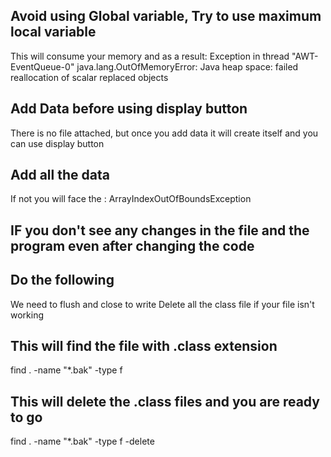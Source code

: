 ## Avoid using Global variable, Try to use maximum local variable 
This will consume your memory and as a result:
Exception in thread "AWT-EventQueue-0" java.lang.OutOfMemoryError: Java heap space: failed reallocation of scalar replaced objects

## Add Data before using display button
There is no file attached, but once you add data it will create itself and you can use display button

## Add all the data 
If not you will face the : ArrayIndexOutOfBoundsException

## IF you don't see any changes in the file and the program even after changing the code
## Do the following 
We need to flush and close to write
Delete all the class file if your file isn't working

## This will find the file with .class extension 
find . -name "*.bak" -type f

## This will delete the .class files and you are ready to go
find . -name "*.bak" -type f -delete


